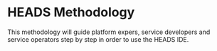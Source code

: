 # HEADS Methodology

This methodology will guide platform expers, service developers and service operators step by step in order to use the HEADS IDE.
